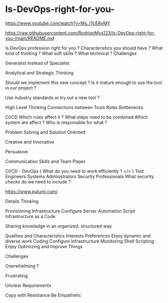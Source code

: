 # Is-DevOps-right-for-you-

 

https://www.youtube.com/watch?v=Ms_jTcERvMY

https://raw.githubusercontent.com/RodrigoMvs123/Is-DevOps-right-for-you-/main/README.md




Is DevOps profession right for you ?
Characteristics you should have ?
What kind of thinking ? 
What soft skills ?
What technical ? 
Challenges 


Generalist 
Instead of Specialist 

Analytical and Strategic 
Thinking

Should we implement this new concept ?
Is it mature enough to use the tool in our project ?

Use industry standards or try out a new tool ?

High Level Thinking 
Connections between Tools 
Roles 
Bottlenecks

CI/CD
Which rules affect it ?
What steps need to be combined 
Which system are affect ?
Who is responsible for what ?

Problem Solving and Solution Oriented

Creative and Innovative 

Persuasive

Communication Skills and Team Player 

CI/CD - DevOps ( What do you need to work efficiently ? </> )
Test Engineers 
Systems Administrators 
Security Professionals 
What security checks do we need to include ?

https://www.pulumi.com/

Details Thinking 

Provisioning Infrastructure 
Configure Server 
Automation Script 
Infrastructure as a Code

Sharing knowledge in an organized, structured way 

Qualities and Characteristics 
Interests Preferences 
Enjoy dynamic and diverse work 
Coding 
Configure Infrastructure 
Monitoring 
Shell Scripting 
Enjoy Optimizing and Improve Things  
 
Challenges

Overwhelming ?

Frustrating 

Unclear Requirements

Copy with Resistance 
 Be Empathetic 


